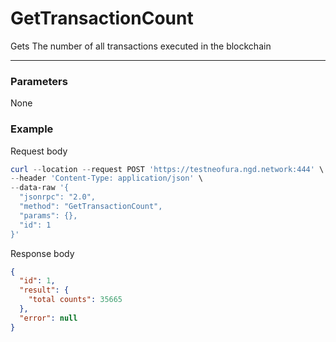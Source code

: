 # GetTransactionCount
Gets The number of all transactions executed in the blockchain
<hr>

### Parameters

None



### Example

Request body

```powershell
curl --location --request POST 'https://testneofura.ngd.network:444' \
--header 'Content-Type: application/json' \
--data-raw '{
  "jsonrpc": "2.0",
  "method": "GetTransactionCount",
  "params": {},
  "id": 1
}'
```

Response body

```json
{
  "id": 1,
  "result": {
    "total counts": 35665
  },
  "error": null
}
```
